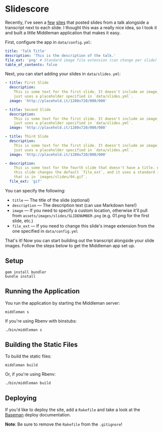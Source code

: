 Slidescore
==========

Recently, I've seen a [few](http://wolfslittlestore.be/html-prototyping-talk/)
[sites](http://idlewords.com/bt14.htm) that posted slides from a talk alongside
a transcript next to each slide. I thought this was a really nice idea, so I
took it and built a little Middleman application that makes it easy.

First, configure the app in `data/config.yml`:

```yml
title: 'Talk Title'
description: 'This is the description of the talk.'
file_ext: 'png' # Standard image file extension (can change per slide)
table_of_contents: false
```

Next, you can start adding your slides in `data/slides.yml`:

```yml
- title: First Slide
  description:
    This is some text for the first slide. It doesn't include an image, so it
    just uses a placeholder specified in `data/slides.yml`.
  image: 'http://placehold.it/1280x720/000/000'

- title: Second Slide
  description:
    This is some text for the first slide. It doesn't include an image, so it
    just uses a placeholder specified in `data/slides.yml`.
  image: 'http://placehold.it/1280x720/000/000'

- title: Third Slide
  description:
    This is some text for the first slide. It doesn't include an image, so it
    just uses a placeholder specified in `data/slides.yml`.
  image: 'http://placehold.it/1280x720/000/000'

- description:
    This is some text for the fourth slide that doesn't have a title. Also,
    this slide changes the default `file_ext`, and it uses a standard image
    that is in `images/slides/04.gif`.
  file_ext: 'gif'
```

You can specify the following:

- `title` &mdash; The title of the slide (optional)
- `description` &mdash; The description text (can use Markdown here!)
- `image` &mdash; If you need to specify a custom location, otherwise it'll pull from `assets/images/slides/SLIDENUMBER.png` (e.g. 01.png for the first slide, etc.)
- `file_ext` &mdash; If you need to change this slide's image extension from the one specified in `data/config.yml`

That's it! Now you can start building out the transcript alongside your slide images. Follow the steps below to get the Middleman app set up.

Setup
-----

```shell
gem install bundler
bundle install
```

Running the Application
-----------------------

You run the application by starting the Middleman server:

```shell
middleman s
```

If you're using Rbenv with binstubs:

```shell
./bin/middleman s
```

Building the Static Files
-------------------------

To build the static files:

```shell
middleman build
```

Or, if you're using Rbenv:

```shell
./bin/middleman build
```

Deploying
---------

If you'd like to deploy the site, add a `Rakefile` and take a look at the [Baseman](https://github.com/drewbarontini/baseman#deploying) deploy documentation.

**Note**: Be sure to remove the `Rakefile` from the `.gitignore`!
